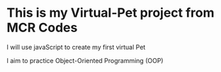 # This is my Virtual-Pet project from MCR Codes

I will use javaScript to create my first virtual Pet

I aim to practice Object-Oriented Programming (OOP)

